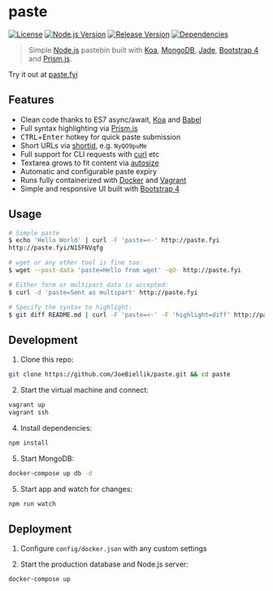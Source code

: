 # paste
[![License](https://img.shields.io/github/license/JoeBiellik/paste.svg)](LICENSE.md)
[![Node.js Version](https://img.shields.io/badge/node.js-%3E=_4.0-orange.svg)](https://nodejs.org/)
[![Release Version](https://img.shields.io/github/release/JoeBiellik/paste.svg)](https://github.com/JoeBiellik/paste/releases)
[![Dependencies](https://img.shields.io/david/JoeBiellik/paste.svg)](https://david-dm.org/JoeBiellik/paste)

> Simple [Node.js](https://nodejs.org/) pastebin built with [Koa](http://koajs.com/), [MongoDB](https://www.mongodb.org/), [Jade](http://jade-lang.com/), [Bootstrap 4](http://v4-alpha.getbootstrap.com/) and [Prism.js](http://prismjs.com/).

Try it out at [paste.fyi](http://paste.fyi/)

## Features
* Clean code thanks to ES7 async/await, [Koa](http://koajs.com/) and [Babel](https://babeljs.io/)
* Full syntax highlighting via [Prism.js](http://prismjs.com/)
* <kbd>CTRL</kbd>+<kbd>Enter</kbd> hotkey for quick paste submission
* Short URLs via [shortid](https://github.com/dylang/shortid), e.g. `NyQO9puMe`
* Full support for CLI requests with [curl](http://curl.haxx.se/) etc
* Textarea grows to fit content via [autosize](https://github.com/jackmoore/autosize)
* Automatic and configurable paste expiry
* Runs fully containerized with [Docker](https://www.docker.com/) and [Vagrant](https://www.vagrantup.com/)
* Simple and responsive UI built with [Bootstrap 4](http://v4-alpha.getbootstrap.com/)

## Usage
```sh
# Simple paste
$ echo 'Hello World' | curl -F 'paste=<-' http://paste.fyi
http://paste.fyi/N15FNVqfg

# wget or any other tool is fine too:
$ wget --post-data 'paste=Hello from wget' -qO- http://paste.fyi

# Either form or multipart data is accepted:
$ curl -d 'paste=Sent as multipart' http://paste.fyi

# Specify the syntax to highlight:
$ git diff README.md | curl -F 'paste=<-' -F 'highlight=diff' http://paste.fyi
```

## Development
1. Clone this repo:
  ```sh
  git clone https://github.com/JoeBiellik/paste.git && cd paste
  ```

2. Start the virtual machine and connect:
  ```sh
  vagrant up
  vagrant ssh
  ```

4. Install dependencies:
  ```sh
  npm install
  ```

5. Start MongoDB:
  ```sh
  docker-compose up db -d
  ```

5. Start app and watch for changes:
  ```sh
  npm run watch
  ```

## Deployment
1. Configure `config/docker.json` with any custom settings

2. Start the production database and Node.js server:
  ```sh
  docker-compose up
  ```

